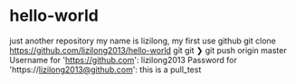 # hello-world
just another repository
my name is lizilong, my first use github
git clone https://github.com/lizilong2013/hello-world
git git
❯ git push origin master
Username for 'https://github.com': lizilong2013
Password for 'https://lizilong2013@github.com':
this is a pull_test
